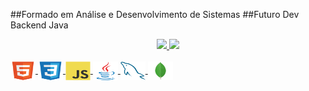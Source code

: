 ##Formado em Análise e Desenvolvimento de Sistemas
##Futuro Dev Backend Java


<div align="center">
  <a href="https://github.com/Lucasoliveira1855">
  <img height="180em" src="https://github-readme-stats.vercel.app/api?username=Lucasoliveira1855&show_icons=true&theme=dracula&include_all_commits=true&count_private=true"/>
  <img height="180em" src="https://github-readme-stats.vercel.app/api/top-langs/?username=Lucasoliveira1855&layout=compact&langs_count=7&theme=dracula"/>
</div>

<div style="display: inline_block"><br>
  <img align="center" alt="Lucas-HTML" height="30" width="40" src="https://raw.githubusercontent.com/devicons/devicon/master/icons/html5/html5-original.svg">
  <img align="center" alt="Lucas-CSS" height="30" width="40" src="https://raw.githubusercontent.com/devicons/devicon/master/icons/css3/css3-original.svg">
  <img align="center" alt="Lucas-Js" height="30" width="40" src="https://raw.githubusercontent.com/devicons/devicon/master/icons/javascript/javascript-original.svg">
  <img align="center" alt="Lucas-Java" height="30" width="40" src="https://raw.githubusercontent.com/devicons/devicon/master/icons/java/java-original.svg">
  <img align="center" alt="Lucas-Sql" height="30" width="40" src="https://raw.githubusercontent.com/devicons/devicon/master/icons/mysql/mysql-original.svg">
  <img align="center" alt="Lucas-Mongodb" height="30" width="40" src="https://raw.githubusercontent.com/devicons/devicon/master/icons/mongodb/mongodb-original.svg">
</div>
